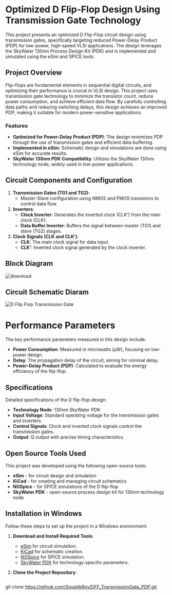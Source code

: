 # Optimized D Flip-Flop Design Using Transmission Gate Technology

This project presents an optimized D Flip-Flop circuit design using transmission gates, specifically targeting reduced Power-Delay Product (PDP) for low-power, high-speed VLSI applications. The design leverages the SkyWater 130nm Process Design Kit (PDK) and is implemented and simulated using the eSim and SPICE tools.

## Project Overview

Flip-flops are fundamental elements in sequential digital circuits, and optimizing their performance is crucial in VLSI design. This project uses transmission gate technology to minimize the transistor count, reduce power consumption, and achieve efficient data flow. By carefully controlling data paths and reducing switching delays, this design achieves an improved PDP, making it suitable for modern power-sensitive applications.

### Features
- **Optimized for Power-Delay Product (PDP)**: The design minimizes PDP through the use of transmission gates and efficient data buffering.
- **Implemented in eSim**: Schematic design and simulations are done using eSim for accurate results.
- **SkyWater 130nm PDK Compatibility**: Utilizes the SkyWater 130nm technology node, widely used in low-power applications.

## Circuit Components and Configuration

1. **Transmission Gates (TG1 and TG2)**:
   - Master-Slave configuration using NMOS and PMOS transistors to control data flow.
2. **Inverters**:
   - **Clock Inverter**: Generates the inverted clock (CLK’) from the main clock (CLK).
   - **Data Buffer Inverter**: Buffers the signal between master (TG1) and slave (TG2) stages.
3. **Clock Signals (CLK and CLK’)**:
   - **CLK**: The main clock signal for data input.
   - **CLK’**: Inverted clock signal generated by the clock inverter.

## Block Diagram

![download](https://github.com/user-attachments/assets/94f50181-2595-4f86-8709-36bcc3052774)


## Circuit Schematic Diaram
![D Flip Flop Transmission Gate](https://github.com/user-attachments/assets/fa6f7e7d-741a-4cc3-bd1b-d3a0ff59dcf8)


# Performance Parameters
The key performance parameters measured in this design include:
- **Power Consumption**: Measured in microwatts (µW), focusing on low-power design.
- **Delay**: The propagation delay of the circuit, aiming for minimal delay.
- **Power-Delay Product (PDP)**: Calculated to evaluate the energy efficiency of the flip-flop.

## Specifications
Detailed specifications of the D flip-flop design:
- **Technology Node**: 130nm SkyWater PDK
- **Input Voltage**: Standard operating voltage for the transmission gates and inverters.
- **Control Signals**: Clock and inverted clock signals control the transmission gates.
- **Output**: Q output with precise timing characteristics.

## Open Source Tools Used
This project was developed using the following open-source tools:
- **eSim** - for circuit design and simulation
- **KiCad** - for creating and managing circuit schematics
- **NGSpice** - for SPICE simulations of the D flip-flop
- **SkyWater PDK** - open-source process design kit for 130nm technology node

## Installation in Windows
Follow these steps to set up the project in a Windows environment:

1. **Download and Install Required Tools**:
   - [eSim](https://esim.fossee.in/) for circuit simulation.
   - [KiCad](https://kicad.org/) for schematic creation.
   - [NGSpice](http://ngspice.sourceforge.net/) for SPICE simulation.
   - [SkyWater PDK](https://github.com/google/skywater-pdk) for technology-specific parameters.

2. **Clone the Project Repository**:
   ```bash
 git clone https://github.com/SouptikRoy/DFF_TransmissionGate_PDP.git






